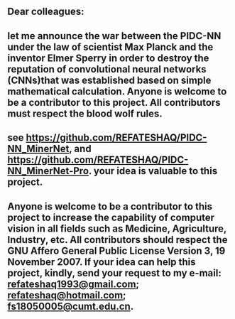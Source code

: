 ## Dear colleagues:

 ## let me announce the war between the PIDC-NN under the law of scientist Max Planck and the inventor Elmer Sperry in order to destroy the reputation of convolutional neural networks  (CNNs)that was established based on simple mathematical calculation. Anyone is welcome to be a contributor to this project. All contributors must respect the blood wolf rules. 

## see https://github.com/REFATESHAQ/PIDC-NN_MinerNet, and https://github.com/REFATESHAQ/PIDC-NN_MinerNet-Pro. your idea is valuable to this project. 


## Anyone is welcome to be a contributor to this project to increase the capability of computer vision in all fields such as Medicine, Agriculture, Industry, etc. All contributors should respect the GNU Affero General Public License Version 3, 19 November 2007. If your idea can help this project, kindly, send your request to my e-mail: refateshaq1993@gmail.com; refateshaq@hotmail.com; fs18050005@cumt.edu.cn. 
